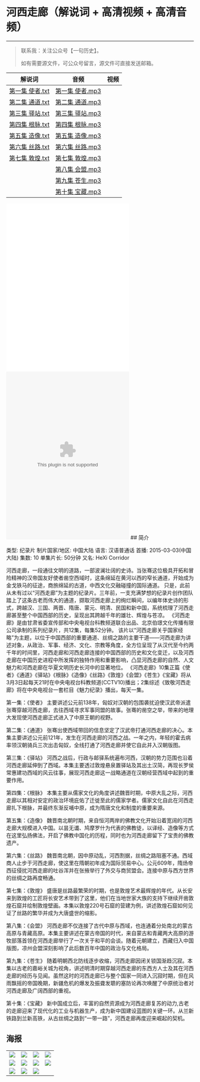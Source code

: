 # 河西走廊（解说词 + 高清视频 + 高清音频）
---
> 联系我：关注公众号【一句历史】。
>
> 如有需要源文件，可公众号留言，源文件可直接发送邮箱。


| 解说词 |音频 |视频 |
| --- |--- |--- |
| [第一集 使者.txt](https://mp.weixin.qq.com/s/5vlijG8ZcB91lfuz4-ELvQ) |[第一集 使者.mp3](https://music.163.com/#/program?id=2067115201) ||
| [第二集 通道.txt](https://mp.weixin.qq.com/s/I34syHPQv-SWpboY0HAA1w) | [第二集 通道.mp3](https://music.163.com/#/program?id=2067115202) ||
| [第三集 驿站.txt](https://mp.weixin.qq.com/s/hf7g3t3Kp6D9w8aSsXerhg) | [第三集 驿站.mp3](https://music.163.com/#/program?id=2067115203) ||
| [第四集 根脉.txt](https://mp.weixin.qq.com/s/pN8LUEpUpf4_s2892uSQbA) |[第四集 根脉.mp3](https://music.163.com/#/program?id=2067115204) ||
| [第五集 造像.txt](https://mp.weixin.qq.com/s/ZKAe1KDMPJfHIwlhG64Eow) |[第五集 造像.mp3](https://music.163.com/#/program?id=2067115205) ||
| [第六集 丝路.txt](https://mp.weixin.qq.com/s/6Uv31V9ZT5U6kYIh0emKzQ) |[第六集 丝路.mp3](https://music.163.com/#/program?id=2067115206) ||
| [第七集 敦煌.txt](https://mp.weixin.qq.com/s/CvdOcx_QXCiKKI8UtPBywg) |[第七集 敦煌.mp3](https://music.163.com/#/program?id=2067115207) ||
| | [第八集 会盟.mp3](https://music.163.com/#/program?id=2067115208) ||
| | [第九集 苍生.mp3](https://music.163.com/#/program?id=2067115209) ||
| | [第十集 宝藏.mp3](https://music.163.com/#/program?id=2067115210) ||

<iframe frameborder="no" border="0" marginwidth="0" marginheight="0" width=330 height=450 src="//music.163.com/outchain/player?type=4&id=794740728&auto=1&height=430"></iframe>
<embed src="//music.163.com/style/swf/widget.swf?sid=794740728&type=4&auto=1&width=310&height=430" width="330" height="450"  allowNetworking="all"></embed>
## 简介

类型: 纪录片
制片国家/地区: 中国大陆
语言: 汉语普通话
首播: 2015-03-03(中国大陆)
集数: 10
单集片长: 50分钟
又名: HeXi Corridor

河西走廊，一段通往文明的道路，一部波澜壮阔的史诗。当张骞这位极具开拓和冒险精神的汉帝国友好使者凿空西域时，这条绵延在黄河以西的窄长通道，开始成为金戈铁马的征途，商旅绵延的古道，中西文化交融碰撞的国际通道。
只是，此前从未有过以“河西走廊”为主题的纪录片。三年前，一支充满梦想的纪录片创作团队踏上了这条古老而伟大的通道，撷取河西走廊上的绚烂瞬间，以编年体史诗的形式，跨越汉、三国、两晋、隋唐、蒙元、明清、民国和新中国，系统梳理了河西走廊甚至整个中国西部的历史，呈现出其跨越千年的雄壮、辉煌与苍凉。
《河西走廊》是由甘肃省委宣传部和中央电视台科教频道联合出品、北京伯璟文化传播有限公司承制的系列纪录片，共12集，每集52分钟。
该片以“河西走廊关乎国家经略”为主题，以位于中国西部的重要通道、丝绸之路的主要干道——河西走廊为讲述对象，从政治、军事、经济、文化、宗教等角度，全方位呈现了从汉代至今约两千年的时间里，河西走廊和河西走廊连接的中国西部的历史和文化变迁，以及河西走廊在中国历史进程中所发挥的独特作用和重要影响，凸显河西走廊的自然、人文魅力和河西走廊在华夏文明历史长河中的显著地位。
《河西走廊》10集正篇《使者》《通道》《驿站》《根脉》《造像》《丝路》《敦煌》《会盟》《苍生》《宝藏》将从3月3日起每天21时在中央电视台科教频道(CCTV10)播出；2集综述《致敬河西走廊》将在中央电视台一套栏目《魅力纪录》播出，每天一集。

第一集：《使者》
主要讲述公元前138年，匈奴对汉朝的包围袭扰迫使汉武帝派遣张骞穿越河西走廊，去往西域寻求军事同盟的故事。张骞的凿空之举，带来的地理大发现使河西走廊正式进入了中原王朝的视野。

第二集：《通道》
张骞出使西域带回的信息坚定了汉武帝打通河西走廊的决心。本集主要讲述公元前121年，发生在河西走廊的河西之战。一年之内，年轻的霍去病率领汉朝骑兵三次出击匈奴，全线打通了河西走廊并使它自此并入汉朝版图。

第三集：《驿站》
河西之战后，行政与邮驿系统遍布河西，汉朝的势力范围也沿着河西走廊延伸到了西域。本集主要透过敦煌悬泉置驿站及其出土汉简，再现长罗侯常惠建功西域的风云往事，展现河西走廊这一战略通道在汉朝经营西域中起到的重要作用。

第四集：《根脉》
本集主要从儒家文化的角度讲述魏晋时期，中原大乱之际，河西走廊以其相对安定的政治环境庇佑了迁徙至此的儒家学者。儒家文化自此在河西走廊扎下根脉，并最终东渐反哺中原，成为隋唐文化和制度的重要来源。

第五集：《造像》
魏晋南北朝时期，来自恒河两岸的佛教文化开始沿着宽阔的河西走廊大规模进入中国。以昙无谶、鸠摩罗什为代表的佛教徒，以译经、造像等方式在这里弘扬佛法，开启了佛教中国化的历程，同时也为河西走廊留下了宝贵的佛教遗产。

第六集：《丝路》
魏晋南北朝，因中原动乱，河西割据，丝绸之路阻塞不通。西域商人止步于河西走廊，使这里在隋朝初年成为国际贸易中心。公元609年，隋炀帝西征侵扰河西走廊的吐谷浑并在张掖举行了外交与商贸盟会。连接中原与西方世界的丝绸之路再度畅通。

第七集：《敦煌》
盛唐是丝路最繁荣的时期，也是敦煌艺术最辉煌的年代。从长安来到敦煌的工匠将长安艺术带到了这里，他们在当地世家大族的支持下继续开凿敦煌石窟并绘制敦煌壁画。本集以敦煌220号石窟的营建为例，讲述敦煌石窟如何见证了丝路的繁华并成为大唐盛世的缩影。

第八集：《会盟》
河西走廊不仅连接了古代中原与西域，也连通着分处南北的蒙古高原与青藏高原。本集主要讲述在蒙古帝国的时代，来自蒙古和青藏两大高原的游牧部落首领在河西走廊举行了一次关于和平的会谈。随着元朝建立，西藏归入中国版图，凉州会盟深刻影响了此后数百年中国的政治与文化格局。

第九集：《苍生》
随着明朝西北防线逐步收缩，河西走廊因闭关锁国渐趋沉寂。本集以古老的嘉峪关城为视角，讲述明清时期穿越河西走廊的东西方人士及其在河西走廊的经历与见闻。虽然这时的河西走廊已与整个国家一同进入沉寂时期，但在风雨飘摇的帝国晚期，新疆危机的爆发及振聋发聩的塞防论再次唤醒了中原统治者对河西走廊及广阔西部的重视。

第十集：《宝藏》
新中国成立后，丰富的自然资源成为河西走廊复苏的动力,古老的走廊迎来了现代化的工业与机器生产，成为新中国建设蓝图的关键一环。从兰新铁路到兰新高铁，从古丝绸之路到“一带一路”，河西走廊再度迎来崛起的契机。

## 海报
|  |  |  |  |
| --- |--- |--- |--- |
|  ![](https://tva1.sinaimg.cn/large/007S8ZIlly1geq40ivingj30m80xcjxr.jpg)| ![](https://tva1.sinaimg.cn/large/007S8ZIlly1geq41ak8dkj30sg13u48i.jpg) | ![](https://tva1.sinaimg.cn/large/007S8ZIlly1geq41a8e87j30sg13u48g.jpg) |![](https://tva1.sinaimg.cn/large/007S8ZIlly1geq41a22bwj30sg13u114.jpg)  |
| ![](https://tva1.sinaimg.cn/large/007S8ZIlly1geq419vk1zj30sg13uqd6.jpg) | ![](https://tva1.sinaimg.cn/large/007S8ZIlly1geq419kx0gj30sg13utzz.jpg) |  ![](https://tva1.sinaimg.cn/large/007S8ZIlly1geq4199m32j30sg13uwvq.jpg)| ![](https://tva1.sinaimg.cn/large/007S8ZIlly1geq4192rytj30sg13u4g6.jpg) |
| ![](https://tva1.sinaimg.cn/large/007S8ZIlly1geq418uaspj30sg13uqc8.jpg) |  ![](https://tva1.sinaimg.cn/large/007S8ZIlly1geq418m8emj30sg13u125.jpg)|![](https://tva1.sinaimg.cn/large/007S8ZIlly1geq4180yxaj30sg13ugu2.jpg)  |  |